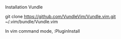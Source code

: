 Installation Vundle

git clone https://github.com/VundleVim/Vundle.vim.git ~/.vim/bundle/Vundle.vim

In vim command mode,
:PluginInstall
